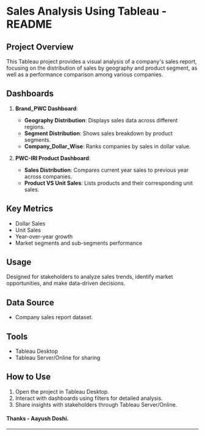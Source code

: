 # Sales Analysis Using Tableau - README

## Project Overview
This Tableau project provides a visual analysis of a company's sales report, focusing on the distribution of sales by geography and product segment, as well as a performance comparison among various companies.

## Dashboards
1. **Brand_PWC Dashboard**:
   - **Geography Distribution**: Displays sales data across different regions.
   - **Segment Distribution**: Shows sales breakdown by product segments.
   - **Company_Dollar_Wise**: Ranks companies by sales in dollar value.

2. **PWC-IRI Product Dashboard**:
   - **Sales Distribution**: Compares current year sales to previous year across companies.
   - **Product VS Unit Sales**: Lists products and their corresponding unit sales.

## Key Metrics
- Dollar Sales
- Unit Sales
- Year-over-year growth
- Market segments and sub-segments performance

## Usage
Designed for stakeholders to analyze sales trends, identify market opportunities, and make data-driven decisions.

## Data Source
- Company sales report dataset.

## Tools
- Tableau Desktop
- Tableau Server/Online for sharing

## How to Use
1. Open the project in Tableau Desktop.
2. Interact with dashboards using filters for detailed analysis.
3. Share insights with stakeholders through Tableau Server/Online.

#### Thanks - Aayush Doshi.
---
